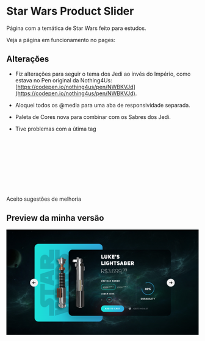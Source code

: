 # Star Wars Product Slider

Página com a temática de Star Wars feito para estudos.

Veja a página em funcionamento no pages: []()

## Alterações

- Fiz alterações para seguir o tema dos Jedi ao invés do Império, como estava no Pen original da Nothing4Us: [https://codepen.io/nothing4us/pen/NWBKVJd](https://codepen.io/nothing4us/pen/NWBKVJd).

- Aloquei todos os @media para uma aba de responsividade separada.

- Paleta de Cores nova para combinar com os Sabres dos Jedi.

- Tive problemas com a útima tag <svg hidden> e para deixar funcional, aloquei para dentro de uma divisão dos sliders.

Aceito sugestões de melhoria

## Preview da minha versão

![](https://github.com/gitaminato/Jedi-Product-Slider/blob/main/src/images/preview.png)
